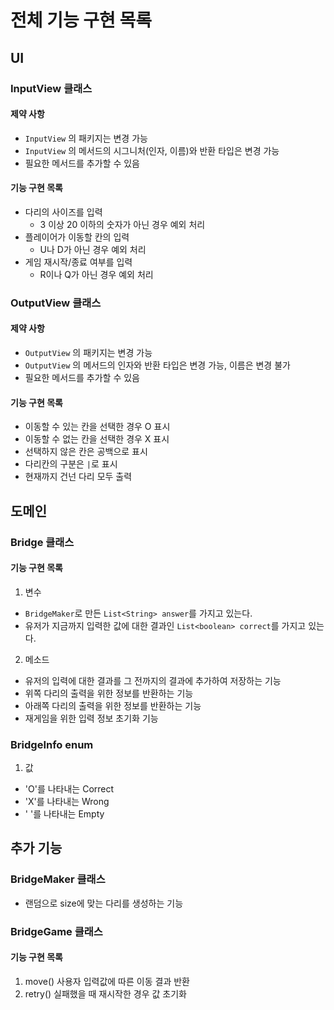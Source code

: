 # 전체 기능 구현 목록
## UI
### InputView 클래스
#### 제약 사항
* `InputView` 의 패키지는 변경 가능
* `InputView` 의 메서드의 시그니처(인자, 이름)와 반환 타입은 변경 가능
* 필요한 메서드를 추가할 수 있음
#### 기능 구현 목록
* 다리의 사이즈를 입력
  * 3 이상 20 이하의 숫자가 아닌 경우 예외 처리
* 플레이어가 이동할 칸의 입력
  * U나 D가 아닌 경우 예외 처리
* 게임 재시작/종료 여부를 입력
  * R이나 Q가 아닌 경우 예외 처리
### OutputView 클래스
#### 제약 사항
* `OutputView` 의 패키지는 변경 가능
* `OutputView` 의 메서드의 인자와 반환 타입은 변경 가능, 이름은 변경 불가
* 필요한 메서드를 추가할 수 있음
#### 기능 구현 목록
* 이동할 수 있는 칸을 선택한 경우 O 표시
* 이동할 수 없는 칸을 선택한 경우 X 표시
* 선택하지 않은 칸은 공백으로 표시
* 다리칸의 구분은 ` | `로 표시
* 현재까지 건넌 다리 모두 출력

## 도메인
### Bridge 클래스
#### 기능 구현 목록
1) 변수
* `BridgeMaker`로 만든 `List<String> answer`를 가지고 있는다.
* 유저가 지금까지 입력한 값에 대한 결과인 `List<boolean> correct`를 가지고 있는다.
2) 메소드
* 유저의 입력에 대한 결과를 그 전까지의 결과에 추가하여 저장하는 기능
* 위쪽 다리의 출력을 위한 정보를 반환하는 기능
* 아래쪽 다리의 출력을 위한 정보를 반환하는 기능
* 재게임을 위한 입력 정보 초기화 기능

### BridgeInfo enum
1) 값
* 'O'를 나타내는 Correct
* 'X'를 나타내는 Wrong
* ' '를 나타내는 Empty

## 추가 기능
### BridgeMaker 클래스
* 랜덤으로 size에 맞는 다리를 생성하는 기능

### BridgeGame 클래스
#### 기능 구현 목록
1) move()
사용자 입력값에 따른 이동 결과 반환
2) retry()
실패했을 때 재시작한 경우 값 초기화